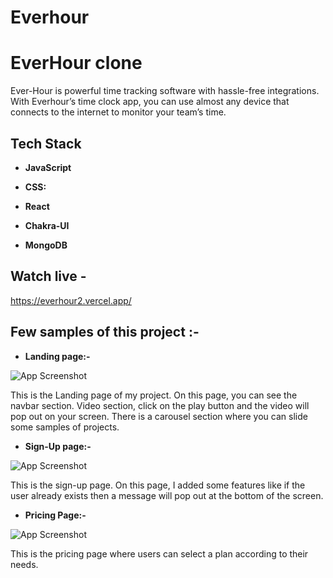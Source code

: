 # Everhour


# EverHour clone

 Ever-Hour is powerful time tracking software with hassle-free integrations. With Everhour’s time clock app, you can use almost any device that connects to the internet to monitor your team’s time. 


## Tech Stack

- **JavaScript**

- **CSS:** 

- **React** 

- **Chakra-UI**

- **MongoDB** 



## Watch live - 
https://everhour2.vercel.app/



## Few samples of this project :-







- **Landing page:-**

![App Screenshot](https://media.giphy.com/media/VOtZpBEImcbjXa6zhI/giphy.gif)

This is the Landing page of my project. On this page, you can see the navbar section. Video section, click on the play button and the video will pop out on your screen. There is a carousel section where you can slide some samples of projects.


- **Sign-Up page:-**

![App Screenshot](https://media.giphy.com/media/bso8NeE9FnbJJtf4vh/giphy.gif)

This is the sign-up page. On this page, I added some features like if the user already exists then a message will pop out at the bottom of the screen.

- **Pricing Page:-**

![App Screenshot](https://miro.medium.com/max/1400/1*avu0kIYxhT05xT7pxW4DMQ.gif)

This is the pricing page where users can select a plan according to their needs.

